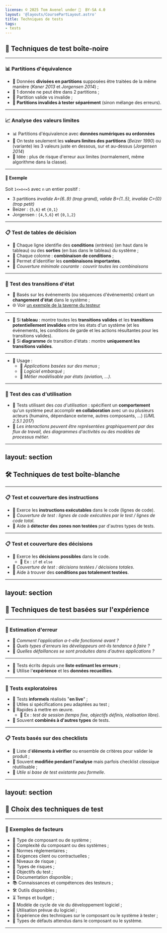 ```yaml
---
license: © 2025 Tom Avenel under 󰵫  BY-SA 4.0
layout: '@layouts/CoursePartLayout.astro'
title: Techniques de tests
tags:
- tests
---
```


## 🧩 Techniques de test boîte-noire

---

### 📊 Partitions d'équivalence

- 📂 Données **divisées en partitions** supposées être traitées de la même manière (_Kaner 2013_ et _Jorgensen 2014_) ;
- 📌 1 donnée ne peut être dans 2 partitions ;
- 📌 Partition valide vs invalide ;
- 📌 **Partitions invalides à tester séparément** (sinon mélange des erreurs).

---

### 📈 Analyse des valeurs limites

- 📊 Partitions d'équivalence avec **données numériques ou ordonnées**
- 📌 On teste seulement les **valeurs limites des partitions** (_Beizer 1990_) ou (variante) les 3 valeurs juste en dessous, sur et au-dessus (_Jorgensen 2014_)
- 🎯 Idée : plus de risque d'erreur aux limites (normalement, même algorithme dans la classe).

---

#### 📌 Exemple

Soit `1<=n<=5` avec `n` un entier positif :
- 3 partitions _invalide A={6..9} (trop grand), valide B={1..5}, invalide C={0} (trop petit)_
- Beizer : `{5,6}` et `{0,1}`
- Jorgensen : `{4,5,6}` et `{0,1,2}`

---

### 📋 Test de tables de décision

- 📌 Chaque ligne identifie des **conditions** (entrées) (en haut dans le tableau) ou des **sorties** (en bas dans le tableau) du système ;
- 📌 Chaque colonne : **combinaison de conditions** ;
- 🎯 Permet d'identifier les **combinaisons importantes**.
- 📌 _Couverture minimale courante : couvrir toutes les combinaisons_

---

### 🔄 Test des transitions d'état

- 📌 Basés sur les événements (ou séquences d'événements) créant un **changement d'état** dans le système ;
- 🌐 Voir [un exemple de la taverne du testeur](https://latavernedutesteur.fr/2018/10/02/techniques-basees-sur-les-specifications-4-7-les-tests-de-transition-detat/)

---

- 📌 Si **tableau** : montre toutes les **transitions valides** et les **transitions potentiellement invalides** entre les états d'un système (et les événements, les conditions de garde et les actions résultantes pour les transitions valides).
- 📌 Si **diagramme** de transition d'états : montre **uniquement les transitions valides**.

---

- 📌 Usage :
  - 📌 _Applications basées sur des menus_ ;
  - 📌 _Logiciel embarqué_ ;
  - 📌 _Métier modélisable par états (aviation, ...)_.

---

### 👥 Test des cas d'utilisation

- 📌 Tests utilisant des _cas d'utilisation_ : spécifient un **comportement** qu'un système peut accomplir **en collaboration** avec un ou plusieurs acteurs (humains, dépendance externe, autres composants, ...) (_UML 2.5.1 2017_)
- 📌 _Les interactions peuvent être représentées graphiquement par des flux de travail, des diagrammes d'activités ou des modèles de processus métier._

---
layout: section
---


## 🛠️ Techniques de test boîte-blanche

---

### 📋 Test et couverture des instructions

- 📌 Exerce les **instructions exécutables** dans le code (lignes de code).
- 📌 _Couverture de test : lignes de code exécutées par le test / lignes de code total_.
- 🎯 Aide à **détecter des zones non testées** par d'autres types de tests.

---

### 📋 Test et couverture des décisions

- 📌 Exerce les **décisions possibles** dans le code.
  - 📌 Ex : `if` et `else`
- 📌 _Couverture de test : décisions testées / décisions totales_.
- 🎯 Aide à trouver des **conditions pas totalement testées**.

---
layout: section
---


## 🧪 Techniques de test basées sur l'expérience

---

### 📌 Estimation d'erreur

- 📌 _Comment l'application a-t-elle fonctionné avant ?_
- 📌 _Quels types d'erreurs les développeurs ont-ils tendance à faire ?_
- 📌 _Quelles défaillances se sont produites dans d'autres applications ?_

---

- 📌 Tests écrits depuis une **liste estimant les erreurs** ;
- 📌 Utilise l'**expérience** et les **données recueillies**.

---

### 🧪 Tests exploratoires

- 📌 Tests **informels** réalisés "**en live**" ;
- 🎯 Utiles si spécifications peu adaptées au test ;
- 🏃 Rapides à mettre en œuvre.
  - 📌 Ex : _test de session (temps fixe, objectifs définis, réalisation libre)_.
- 🔄 Souvent **combinés à d'autres types** de tests.

---

### 📋 Tests basés sur des checklists

- 📌 Liste d'**éléments à vérifier** ou ensemble de critères pour valider le produit ;
- 📌 Souvent **modifiée pendant l'analyse** mais parfois checklist _classique_ réutilisable ;
- 📌 _Utile si base de test existante peu formelle_.

---
layout: section
---


## 🎯 Choix des techniques de test

---

### 📌 Exemples de facteurs

- 📌 Type de composant ou de système ;
- 📌 Complexité du composant ou des systèmes ;
- 📜 Normes réglementaires ;
- 📌 Exigences client ou contractuelles ;
- 📌 Niveaux de risque ;
- 📌 Types de risques ;
- 🎯 Objectifs du test ;
- 📜 Documentation disponible ;
- 📚 Connaissances et compétences des testeurs ;
- 🛠️ Outils disponibles ;
- ⏳ Temps et budget ;
- 🔄 Modèle de cycle de vie du développement logiciel ;
- 📌 Utilisation prévue du logiciel ;
- 📌 Expérience des techniques sur le composant ou le système à tester ;
- 🐛 Types de défauts attendus dans le composant ou le système.

---

